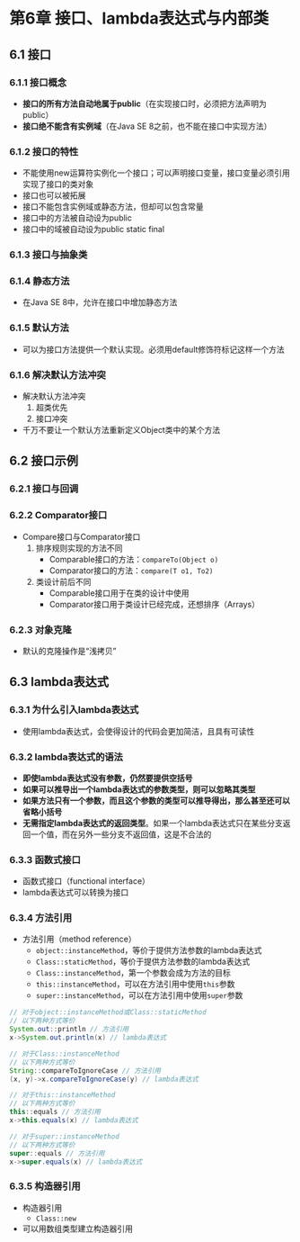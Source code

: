 # 第6章 接口、lambda表达式与内部类
## 6.1 接口
### 6.1.1 接口概念
- **接口的所有方法自动地属于public**（在实现接口时，必须把方法声明为public）
- **接口绝不能含有实例域**（在Java SE 8之前，也不能在接口中实现方法）
### 6.1.2 接口的特性
- 不能使用new运算符实例化一个接口；可以声明接口变量，接口变量必须引用实现了接口的类对象
- 接口也可以被拓展
- 接口不能包含实例域或静态方法，但却可以包含常量
- 接口中的方法被自动设为public
- 接口中的域被自动设为public static final
### 6.1.3 接口与抽象类
### 6.1.4 静态方法
- 在Java SE 8中，允许在接口中增加静态方法
### 6.1.5 默认方法
- 可以为接口方法提供一个默认实现。必须用default修饰符标记这样一个方法
### 6.1.6 解决默认方法冲突
- 解决默认方法冲突
	1. 超类优先
	2. 接口冲突
- 千万不要让一个默认方法重新定义Object类中的某个方法
## 6.2 接口示例
### 6.2.1 接口与回调
### 6.2.2 Comparator接口
- Compare接口与Comparator接口
	1. 排序规则实现的方法不同
		- Comparable接口的方法：`compareTo(Object o)`
		- Comparator接口的方法：`compare(T o1, To2)`
	2. 类设计前后不同
	    - Comparable接口用于在类的设计中使用
	    - Comparator接口用于类设计已经完成，还想排序（Arrays）
### 6.2.3 对象克隆
- 默认的克隆操作是“浅拷贝”
## 6.3 lambda表达式
### 6.3.1 为什么引入lambda表达式
- 使用lambda表达式，会使得设计的代码会更加简洁，且具有可读性
### 6.3.2 lambda表达式的语法
- **即使lambda表达式没有参数，仍然要提供空括号**
- **如果可以推导出一个lambda表达式的参数类型，则可以忽略其类型**
- **如果方法只有一个参数，而且这个参数的类型可以推导得出，那么甚至还可以省略小括号**
- **无需指定lambda表达式的返回类型**。如果一个lambda表达式只在某些分支返回一个值，而在另外一些分支不返回值，这是不合法的
### 6.3.3 函数式接口
- 函数式接口（functional interface）
- lambda表达式可以转换为接口
### 6.3.4 方法引用
- 方法引用（method reference）
	- `object::instanceMethod`，等价于提供方法参数的lambda表达式
	- `Class::staticMethod`，等价于提供方法参数的lambda表达式
	- `Class::instanceMethod`，第一个参数会成为方法的目标
	- `this::instanceMethod`，可以在方法引用中使用`this`参数
	- `super::instanceMethod`，可以在方法引用中使用`super`参数
``` java
// 对于object::instanceMethod或Class::staticMethod
// 以下两种方式等价
System.out::println // 方法引用
x->System.out.println(x) // lambda表达式
```
``` java
// 对于Class::instanceMethod
// 以下两种方式等价
String::compareToIgnoreCase // 方法引用
(x, y)->x.compareToIgnoreCase(y) // lambda表达式
```
``` java
// 对于this::instanceMethod
// 以下两种方式等价
this::equals // 方法引用
x->this.equals(x) // lambda表达式
```
``` java
// 对于super::instanceMethod
// 以下两种方式等价
super::equals // 方法引用
x->super.equals(x) // lambda表达式
```

### 6.3.5 构造器引用
- 构造器引用
	- `Class::new`
- 可以用数组类型建立构造器引用
<!--stackedit_data:
eyJoaXN0b3J5IjpbMTEwNzA1NzkyOSwxNDUwMjM5MDIsMTQ1MD
IzOTAyLDE4Nzk3Njk3MzEsLTkxNDMxNzE0OSwtNjkzMzQwODMx
LC0zMzc3NzEyMDcsLTE5NzYyOTQ3NTIsMTk4NDk5MDMyMSw4Mz
UxNTkxNjQsLTkzMjcwMjg4MCwtMjU5ODA0MzQsLTI3NTE2MTU5
NiwtMTM5NTM3MTkwNSw1NjU3NjU1MTZdfQ==
-->